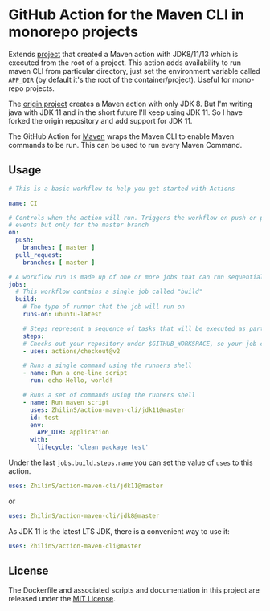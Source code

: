 # GitHub Action for the Maven CLI in monorepo projects

Extends [project](https://github.com/xlui/action-maven-cli) that created a Maven action with JDK8/11/13 which is executed from the root of a project. This action adds availability to run maven CLI from particular directory, just set the environment variable called `APP_DIR` (by default it's the root of the container/project). Useful for mono-repo projects.

The [origin project](https://github.com/LucaFeger/action-maven-cli) creates a Maven action with only JDK 8. But I'm writing java with JDK 11 and in the short future I'll keep using JDK 11. So I have forked the origin repository and add support for JDK 11.

The GitHub Action for [Maven](https://maven.apache.org/) wraps the Maven CLI to enable Maven commands to be run. This can be used to run every Maven Command.

## Usage

```yml
# This is a basic workflow to help you get started with Actions

name: CI

# Controls when the action will run. Triggers the workflow on push or pull request 
# events but only for the master branch
on:
  push:
    branches: [ master ]
  pull_request:
    branches: [ master ]

# A workflow run is made up of one or more jobs that can run sequentially or in parallel
jobs:
  # This workflow contains a single job called "build"
  build:
    # The type of runner that the job will run on
    runs-on: ubuntu-latest

    # Steps represent a sequence of tasks that will be executed as part of the job
    steps:
    # Checks-out your repository under $GITHUB_WORKSPACE, so your job can access it
    - uses: actions/checkout@v2

    # Runs a single command using the runners shell
    - name: Run a one-line script
      run: echo Hello, world!

    # Runs a set of commands using the runners shell
    - name: Run maven script
      uses: ZhilinS/action-maven-cli/jdk11@master
      id: test
      env:
        APP_DIR: application
      with:
        lifecycle: 'clean package test'
```

Under the last `jobs.build.steps.name` you can set the value of `uses` to this action.

```yml
uses: ZhilinS/action-maven-cli/jdk11@master
```

or

```yml
uses: ZhilinS/action-maven-cli/jdk8@master
```

As JDK 11 is the latest LTS JDK, there is a convenient way to use it:

```yml
uses: ZhilinS/action-maven-cli@master
```

## License

The Dockerfile and associated scripts and documentation in this project are released under the [MIT License](LICENSE.md).
